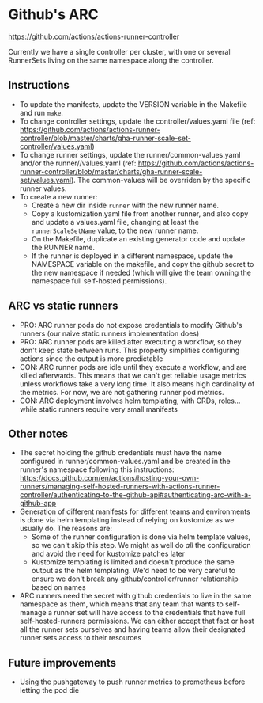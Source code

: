 # Github's ARC
https://github.com/actions/actions-runner-controller

Currently we have a single controller per cluster, with one or several
RunnerSets living on the same namespace along the controller.

## Instructions
* To update the manifests, update the VERSION variable in the Makefile and run `make`.
* To change controller settings, update the controller/values.yaml file (ref: https://github.com/actions/actions-runner-controller/blob/master/charts/gha-runner-scale-set-controller/values.yaml)
* To change runner settings, update the runner/common-values.yaml and/or the runner/<runner>/values.yaml (ref: https://github.com/actions/actions-runner-controller/blob/master/charts/gha-runner-scale-set/values.yaml). The common-values will be overriden by the specific runner values.
* To create a new runner:
  * Create a new dir inside `runner` with the new runner name.
  * Copy a kustomization.yaml file from another runner, and also copy and
    update a values.yaml file, changing at least the `runnerScaleSetName`
    value, to the new runner name.
  * On the Makefile, duplicate an existing generator code and update the RUNNER name.
  * If the runner is deployed in a different namespace, update the NAMESPACE
    variable on the makefile, and copy the github secret to the new namespace if
    needed (which will give the team owning the namespace full self-hosted permissions).

## ARC vs static runners
* PRO: ARC runner pods do not expose credentials to modify Github's runners (our
  naive static runners implementation does)
* PRO: ARC runner pods are killed after executing a workflow, so they don't
  keep state between runs. This property simplifies configuring actions since the
  output is more predictable
* CON: ARC runner pods are idle until they execute a workflow, and are killed
  afterwards. This means that we can't get reliable usage metrics unless
  workflows take a very long time. It also means high cardinality of the metrics.
  For now, we are not gathering runner pod metrics.
* CON: ARC deployment involves helm templating, with CRDs, roles... while
  static runners require very small manifests

## Other notes
* The secret holding the github credentials must have the name configured in
  runner/common-values.yaml and be created in the runner's namespace following
  this instructions: https://docs.github.com/en/actions/hosting-your-own-runners/managing-self-hosted-runners-with-actions-runner-controller/authenticating-to-the-github-api#authenticating-arc-with-a-github-app
* Generation of different manifests for different teams and environments is
  done via helm templating instead of relying on kustomize as we usually do.
  The reasons are:
    * Some of the runner configuration is done via helm template values, so we
    can't skip this step. We might as well do *all* the configuration and avoid
    the need for kustomize patches later
    * Kustomize templating is limited and doesn't produce the same output as
    the helm templating. We'd need to be very careful to ensure we don't break
    any github/controller/runner relationship based on names
* ARC runners need the secret with github credentials to live in the same
  namespace as them, which means that any team that wants to self-manage a runner
  set will have access to the credentials that have full self-hosted-runners
  permissions. We can either accept that fact or host all the runner sets
  ourselves and having teams allow their designated runner sets access to their
  resources

## Future improvements
* Using the pushgateway to push runner metrics to prometheus before letting the pod die
